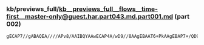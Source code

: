 ### kb/previews_full/kb__previews_full__flows__time-first__master-only@guest.har.part043.md.part001.md (part 002)

```md
gECAP7//gABAQEA////APv8/AAIBQYAAwECAP4A/wD9//8AAgEBAAT6+PkAAgEBAP7+/QD9/v8A+vr6AAMDAwD8APwA
```

```

